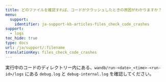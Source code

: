 ```yaml
---
title: どのファイルを確認すれば、コードがクラッシュしたときの原因がわかりますか？
menu:
  support:
    identifier: ja-support-kb-articles-files_check_code_crashes
support:
  - logs
toc_hide: true
type: docs
url: /ja/support/:filename
translationKey: files_check_code_crashes
---
```

実行中のコードのディレクトリー内にある、`wandb/run-<date>_<time>-<run-id>/logs` にある `debug.log` と `debug-internal.log` を確認してください。